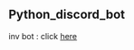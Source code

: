 Python_discord_bot
------------------

inv bot : click [here](<https://discordapp.com/api/oauth2/authorize?client_id=657987040742473748&permissions=8&scope=bot>)